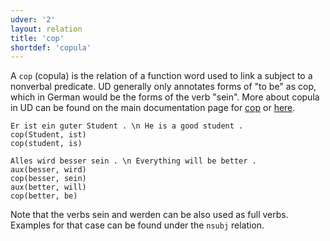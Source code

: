 ```yaml
---
udver: '2'
layout: relation
title: 'cop'
shortdef: 'copula'
---
```


A `cop` (copula) is the relation of a function word used to link a subject to a nonverbal predicate. UD generally only annotates forms of "to be" as cop, which in German would be the forms of the verb "sein". More about copula in UD can be found on the main documentation page for [cop]() or [here](https://universaldependencies.org/v2/copula.html#guidelines-for-udv2).

~~~ sdparse
Er ist ein guter Student . \n He is a good student .
cop(Student, ist)
cop(student, is)
~~~

~~~ sdparse
Alles wird besser sein . \n Everything will be better .
aux(besser, wird)
cop(besser, sein)
aux(better, will)
cop(better, be)
~~~

Note that the verbs sein and werden can be also used as full verbs. Examples for that case can be found under the `nsubj` relation.
<!-- Interlanguage links updated So kvě 14 19:03:20 CEST 2022 -->
